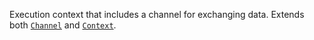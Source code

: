 Execution context that includes a channel for exchanging data. Extends both [`Channel`](Channel.md) and [`Context`](Context.md).
